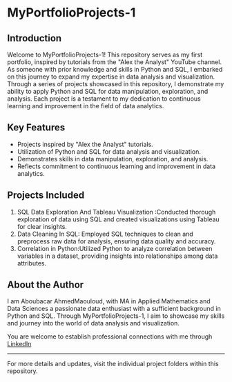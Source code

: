 # MyPortfolioProjects-1

## Introduction

Welcome to MyPortfolioProjects-1! This repository serves as my first portfolio, inspired by tutorials from the "Alex the Analyst" YouTube channel. As someone with prior knowledge and skills in Python and SQL, I embarked on this journey to expand my expertise in data analysis and visualization. Through a series of projects showcased in this repository, I demonstrate my ability to apply Python and SQL for data manipulation, exploration, and analysis. Each project is a testament to my dedication to continuous learning and improvement in the field of data analytics.

## Key Features

- Projects inspired by "Alex the Analyst" tutorials.
- Utilization of Python and SQL for data analysis and visualization.
- Demonstrates skills in data manipulation, exploration, and analysis.
- Reflects commitment to continuous learning and improvement in data analytics.

## Projects Included

1. SQL Data Exploration And Tableau Visualization :Conducted thorough exploration of data using SQL and created visualizations using Tableau for clear insights.
2. Data Cleaning In SQL: Employed SQL techniques to clean and preprocess raw data for analysis, ensuring data quality and accuracy.
3. Correlation in Python:Utilized Python to analyze correlation between variables in a dataset, providing insights into relationships among data attributes.

## About the Author

I am Aboubacar AhmedMaouloud, with MA in Applied Mathematics and Data Sciences a passionate data enthusiast with a sufficient background in Python and SQL. Through MyPortfolioProjects-1, I aim to showcase my skills and journey into the world of data analysis and visualization. 

You are welcome to establish professional connections with me through [LinkedIn](#www.linkedin.com/in/aboubacar-ahmed-maouloud-3b403b188) 

---

For more details and updates, visit the individual project folders within this repository.
